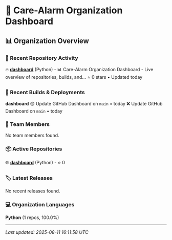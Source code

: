# 🚨 Care-Alarm Organization Dashboard

## 📊 Organization Overview

### 🚀 Recent Repository Activity
<!-- RECENT_ACTIVITY:START -->
🔥 **[dashboard](https://github.com/Care-Alarm/dashboard)** (Python) - 📊 Care-Alarm Organization Dashboard - Live overview of repositories, builds, and...
   ⭐ 0 stars • Updated today
<!-- RECENT_ACTIVITY:END -->

### 🔨 Recent Builds & Deployments
<!-- BUILD_STATUS:START -->
**dashboard**
   🟡 Update GitHub Dashboard on `main` • today
   ❌ Update GitHub Dashboard on `main` • today
<!-- BUILD_STATUS:END -->

### 👥 Team Members
<!-- TEAM_MEMBERS:START -->
No team members found.
<!-- TEAM_MEMBERS:END -->

### 📦 Active Repositories
<!-- ACTIVE_REPOS:START -->
🌐 **[dashboard](https://github.com/Care-Alarm/dashboard)** (Python) - ⭐ 0
<!-- ACTIVE_REPOS:END -->

### 🏷️ Latest Releases
<!-- LATEST_RELEASES:START -->
No recent releases found.
<!-- LATEST_RELEASES:END -->

### 💻 Organization Languages
<!-- ORG_LANGUAGES:START -->
**Python** (1 repos, 100.0%)
<!-- ORG_LANGUAGES:END -->

---
*Last updated: 2025-08-11 16:11:58 UTC*